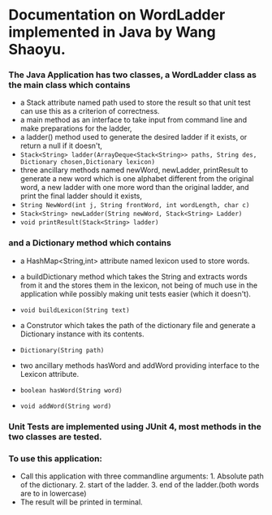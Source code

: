 # Documentation on WordLadder implemented in Java by Wang Shaoyu.

### The Java Application has two classes, a **WordLadder** class as the main class which contains 
* a Stack attribute named path used to store the result so that unit test can use this as a criterion of correctness.
* a main method as an interface to take input from command line and make preparations for the ladder,
* a ladder() method used to generate the desired ladder if it exists, or return a null if it doesn't,
* ` Stack<String> ladder(ArrayDeque<Stack<String>> paths, String des, Dictionary chosen,Dictionary lexicon) `
* three ancillary methods named newWord, newLadder, printResult to generate a new word which is one alphabet different from the original word, a new ladder with one more word than the original ladder, and print the final ladder should it exists,
* `String NewWord(int j, String frontWord, int wordLength, char c)`
* `Stack<String> newLadder(String newWord, Stack<String> Ladder)`
* `void printResult(Stack<String> ladder)`
### and a Dictionary method which contains
* a HashMap<String,int> attribute named lexicon used to store words.

* a buildDictionary method which takes the String and extracts words from it and the stores them in the lexicon, not being of much use in the application while possibly making unit tests easier (which it doesn't).
* `void buildLexicon(String text)`
* a Construtor which takes the path of the dictionary file and generate a Dictionary instance with its contents.
* `Dictionary(String path)`
* two ancillary methods hasWord and addWord providing interface to the Lexicon attribute.
* `boolean hasWord(String word)`
* `void addWord(String word)`

### Unit Tests are implemented using JUnit 4, most methods in the two classes are tested.


### To use this application:
* Call this application with three commandline arguments: 1. Absolute path of the dictionary. 2. start of the ladder. 3. end of the ladder.(both words are to in lowercase)
* The result will be printed in terminal.
 